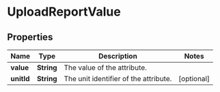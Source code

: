 # UploadReportValue

## Properties

 Name       | Type       | Description                           | Notes      
------------|------------|---------------------------------------|------------
 **value**  | **String** | The value of the attribute.           |
 **unitId** | **String** | The unit identifier of the attribute. | [optional] 



